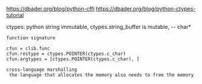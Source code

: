 https://dbader.org/blog/python-cffi
https://dbader.org/blog/python-ctypes-tutorial

ctypes:
	python string immutable,
	ctypes.string_buffer is mutable, -- char*

	function signature

	cfun = clib.func
	cfun.restype = ctypes.POINTER(ctypes.c_char)
	cfun.argtypes = [ctypes.POINTER(ctypes.c_char), ]

	cross-language marshalling
	 the language that allocates the memory also needs to free the memory

